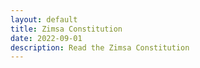 ```yaml
---
layout: default
title: Zimsa Constitution
date: 2022-09-01
description: Read the Zimsa Constitution
---
```

